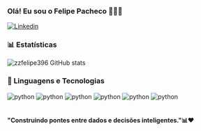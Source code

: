 ### Olá! Eu sou o Felipe Pacheco 🙋🏻‍♂️

[![Linkedin](https://img.shields.io/badge/LinkedIn-0077B5?style=for-the-badge&logo=linkedin&logoColor=white)](https://www.linkedin.com/in/felipe-pacheco-996378309/)

### 📊 Estatísticas

![zzfelipe396 GitHub stats](https://github-readme-stats.vercel.app/api?username=zzfelipe396&show_icons=true&theme=highcontrast)

### 🤖 Linguagens e Tecnologias
<div style="display: inline_block">
  <img align="center" alt="python" src="https://img.shields.io/badge/power_bi-F2C811?style=for-the-badge&logo=powerbi&logoColor=black" />
  <img align="center" alt="python" src="https://img.shields.io/badge/Python-14354C?style=for-the-badge&logo=python&logoColor=white" />
  <img align="center" alt="python" src="https://img.shields.io/badge/pandas-%23150458.svg?style=for-the-badge&logo=pandas&logoColor=white" />
  <img align="center" alt="python" src="https://img.shields.io/badge/MySQL-00000F?style=for-the-badge&logo=mysql&logoColor=white" />
  <img align="center" alt="python" src="https://img.shields.io/badge/Microsoft_Excel-217346?style=for-the-badge&logo=microsoft-excel&logoColor=white" />
  <img align="center" alt="python" src="https://img.shields.io/badge/Canva-%2300C4CC.svg?style=for-the-badge&logo=Canva&logoColor=white" />
</div><br/>

#### "Construindo pontes entre dados e decisões inteligentes."📊❤
